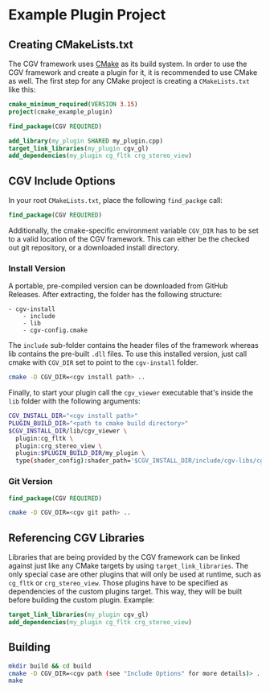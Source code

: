 # Example Plugin Project

## Creating CMakeLists.txt

The CGV framework uses [CMake](https://cmake.org/cmake/help/latest/) as its build system. In order to use the CGV
framework and create a plugin for it, it is recommended to use CMake as well. The first step for any CMake project is
creating a `CMakeLists.txt` like this:

```cmake
cmake_minimum_required(VERSION 3.15)
project(cmake_example_plugin)

find_package(CGV REQUIRED)

add_library(my_plugin SHARED my_plugin.cpp)
target_link_libraries(my_plugin cgv_gl)
add_dependencies(my_plugin cg_fltk crg_stereo_view)
```

## CGV Include Options

In your root `CMakeLists.txt`, place the following `find_packge` call:

```cmake
find_package(CGV REQUIRED)
```

Additionally, the cmake-specific environment variable `CGV_DIR` has to be set to a valid location of the CGV framework.
This can either be the checked out git repository, or a downloaded install directory.

### Install Version

A portable, pre-compiled version can be downloaded from GitHub Releases. After extracting, the folder has the following
structure:

```
- cgv-install
    - include
    - lib
    - cgv-config.cmake
```

The `include` sub-folder contains the header files of the framework whereas lib contains the pre-built `.dll` files. To
use this installed version, just call cmake with `CGV_DIR` set to point to the `cgv-install` folder.

```bash
cmake -D CGV_DIR=<cgv install path> ..
```

Finally, to start your plugin call the `cgv_viewer` executable that's inside the `lib` folder with the following
arguments:

````bash
CGV_INSTALL_DIR="<cgv install path>"
PLUGIN_BUILD_DIR="<path to cmake build directory>"
$CGV_INSTALL_DIR/lib/cgv_viewer \
  plugin:cg_fltk \
  plugin:crg_stereo_view \
  plugin:$PLUGIN_BUILD_DIR/my_plugin \
  type(shader_config):shader_path='$CGV_INSTALL_DIR/include/cgv-libs/cgv_gl/glsl'
````

### Git Version

```cmake
find_package(CGV REQUIRED)
```

```bash
cmake -D CGV_DIR=<cgv git path> ..
```

## Referencing CGV Libraries

Libraries that are being provided by the CGV framework can be linked against just like any CMake targets by
using `target_link_libraries`. The only special case are other plugins that will only be used at runtime, such
as `cg_fltk` or `crg_stereo_view`. Those plugins have to be specified as dependencies of the custom plugins target. This
way, they will be built before building the custom plugin. Example:

```cmake
target_link_libraries(my_plugin cgv_gl)
add_dependencies(my_plugin cg_fltk crg_stereo_view)
```

## Building

```bash
mkdir build && cd build
cmake -D CGV_DIR=<cgv path (see "Include Options" for more details)> ..
make
```

